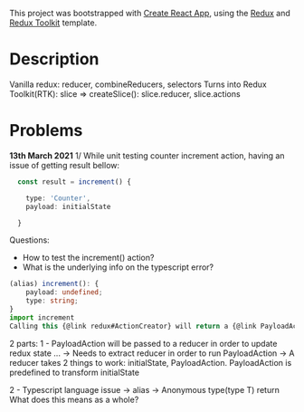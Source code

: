 This project was bootstrapped with [Create React App](https://github.com/facebook/create-react-app), using the [Redux](https://redux.js.org/) and [Redux Toolkit](https://redux-toolkit.js.org/) template.

# Description

Vanilla redux: reducer, combineReducers, selectors 
Turns into Redux Toolkit(RTK): slice => createSlice(): slice.reducer, slice.actions

# Problems

**13th March 2021**
1/ While unit testing counter increment action, having an issue of getting result bellow:

```typescript 
  const result = increment() {

    type: 'Counter',
    payload: initialState

  }

``` 

Questions:

* How to test the increment() action?
* What is the underlying info on the typescript error?

```typescript
(alias) increment(): {
    payload: undefined;
    type: string;
}
import increment
Calling this {@link redux#ActionCreator} will return a {@link PayloadAction} of type T with a payload of undefined
```

2 parts: 
 1 - PayloadAction will be passed to a reducer in order to update redux state ...
  -> Needs to extract reducer in order to run PayloadAction
  -> A reducer takes 2 things to work: initialState, PayloadAction. PayloadAction is predefined to transform initialState
 
 2 - Typescript language issue
  -> alias
  -> Anonymous type(type T) return
  What does this means as a whole?
